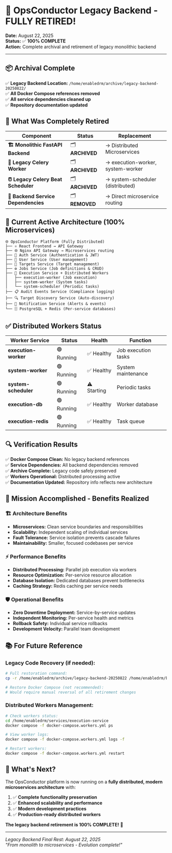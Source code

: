 # 🎉 OpsConductor Legacy Backend - FULLY RETIRED!

**Date:** August 22, 2025  
**Status:** ✅ **100% COMPLETE**  
**Action:** Complete archival and retirement of legacy monolithic backend

---

## 📦 **Archival Complete**

✅ **Legacy Backend Location:** `/home/enabledrm/archive/legacy-backend-20250822/`  
✅ **All Docker Compose references removed**  
✅ **All service dependencies cleaned up**  
✅ **Repository documentation updated**

## 🔧 **What Was Completely Retired**

| Component | Status | Replacement |
|-----------|--------|-------------|
| **🏗️ Monolithic FastAPI Backend** | 🗂️ **ARCHIVED** | → Distributed Microservices |
| **👷 Legacy Celery Worker** | 🗂️ **ARCHIVED** | → execution-worker, system-worker |
| **⏰ Legacy Celery Beat Scheduler** | 🗂️ **ARCHIVED** | → system-scheduler (distributed) |
| **🔗 Backend Service Dependencies** | 🗂️ **REMOVED** | → Direct microservice routing |

## 🏢 **Current Active Architecture (100% Microservices)**

```
🌐 OpsConductor Platform (Fully Distributed)
├── ⚛️ React Frontend → API Gateway
├── 🌐 Nginx API Gateway → Microservices routing
├── 🔐 Auth Service (Authentication & JWT)
├── 👥 User Service (User management)
├── 🎯 Targets Service (Target management)
├── ⚙️ Jobs Service (Job definitions & CRUD)
├── 🚀 Execution Service + Distributed Workers
│   ├── execution-worker (Job execution)
│   ├── system-worker (System tasks)
│   └── system-scheduler (Periodic tasks)
├── 📋 Audit Events Service (Compliance logging)
├── 🔍 Target Discovery Service (Auto-discovery)
├── 📨 Notification Service (Alerts & events)
└── 🗄️ PostgreSQL + Redis (Per-service databases)
```

## ✅ **Distributed Workers Status**

| Worker Service | Status | Health | Function |
|---------------|--------|--------|----------|
| **execution-worker** | 🟢 Running | ✅ Healthy | Job execution tasks |
| **system-worker** | 🟢 Running | ✅ Healthy | System maintenance |
| **system-scheduler** | 🟢 Running | ⚠️ Starting | Periodic tasks |
| **execution-db** | 🟢 Running | ✅ Healthy | Worker database |
| **execution-redis** | 🟢 Running | ✅ Healthy | Task queue |

## 🔍 **Verification Results**

✅ **Docker Compose Clean:** No legacy backend references  
✅ **Service Dependencies:** All backend dependencies removed  
✅ **Archive Complete:** Legacy code safely preserved  
✅ **Workers Operational:** Distributed processing active  
✅ **Documentation Updated:** Repository info reflects new architecture

## 🎊 **Mission Accomplished - Benefits Realized**

### 🏗️ **Architecture Benefits**
- **Microservices:** Clean service boundaries and responsibilities
- **Scalability:** Independent scaling of individual services
- **Fault Tolerance:** Service isolation prevents cascade failures
- **Maintainability:** Smaller, focused codebases per service

### ⚡ **Performance Benefits**  
- **Distributed Processing:** Parallel job execution via workers
- **Resource Optimization:** Per-service resource allocation
- **Database Isolation:** Dedicated databases prevent bottlenecks
- **Caching Strategy:** Redis caching per service needs

### 🛡️ **Operational Benefits**
- **Zero Downtime Deployment:** Service-by-service updates
- **Independent Monitoring:** Per-service health and metrics
- **Rollback Safety:** Individual service rollbacks
- **Development Velocity:** Parallel team development

## 📚 **For Future Reference**

### **Legacy Code Recovery (if needed):**
```bash
# Full restoration command:
cp -r /home/enabledrm/archive/legacy-backend-20250822 /home/enabledrm/backend

# Restore Docker Compose (not recommended):
# Would require manual reversal of all retirement changes
```

### **Distributed Workers Management:**
```bash
# Check workers status:
cd /home/enabledrm/services/execution-service
docker compose -f docker-compose.workers.yml ps

# View worker logs:
docker compose -f docker-compose.workers.yml logs -f

# Restart workers:
docker compose -f docker-compose.workers.yml restart
```

## 🚀 **What's Next?**

The OpsConductor platform is now running on a **fully distributed, modern microservices architecture** with:

1. ✅ **Complete functionality preservation**
2. ✅ **Enhanced scalability and performance**  
3. ✅ **Modern development practices**
4. ✅ **Production-ready distributed workers**

**The legacy backend retirement is 100% COMPLETE!** 🎉

---

*Legacy Backend Final Rest: August 22, 2025*  
*"From monolith to microservices - Evolution complete!"*